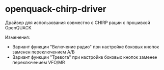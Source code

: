 # openquack-chirp-driver
Драйвер для использования совместно с CHIRP рации с прошивкой OpenQUACK

Изменения:
* Вариант функции "Включение радио" при настройке боковых кнопок заменен переключением A/B
* Вариант функции "Тревога" при настройке боковых кнопок заменен переключением VFO/MR
